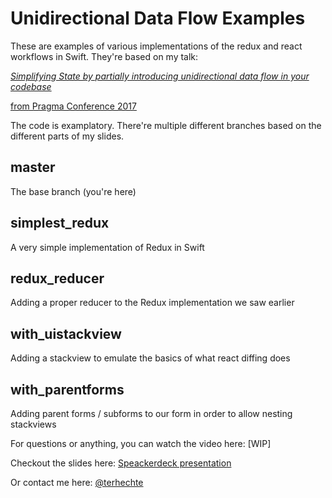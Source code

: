 # Unidirectional Data Flow Examples

These are examples of various implementations of the redux and react workflows in Swift. They're based on my talk:

[*Simplifying State by partially introducing unidirectional data flow in your codebase*](https://speakerdeck.com/terhechte/simplifying-state-by-partially-introducing-unidirectional-data-flow-in-your-codebase)

[from Pragma Conference 2017](http://pragmamark.org)

The code is examplatory. There're multiple different branches based on the different parts of my slides.


## master
The base branch (you're here)

## simplest_redux
A very simple implementation of Redux in Swift

## redux_reducer
Adding a proper reducer to the Redux implementation we saw earlier
  
## with_uistackview
Adding a stackview to emulate the basics of what react diffing does

## with_parentforms
Adding parent forms / subforms to our form in order to allow nesting stackviews 

For questions or anything, you can watch the video here:
[WIP]

Checkout the slides here:
[Speackerdeck presentation](https://speakerdeck.com/terhechte/simplifying-state-by-partially-introducing-unidirectional-data-flow-in-your-codebase)

Or contact me here:
[@terhechte](https://twitter.com/terhechte)


